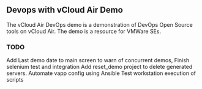 
## Devops with vCloud Air Demo

The vCloud Air DevOps demo is a demonstration of DevOps Open Source tools on vCloud Air.  The demo is a resource for VMWare SEs.



### TODO

Add Last demo date to main screen to warn of concurrent demos,
Finish selenium test and integration
Add reset_demo project to delete generated servers.
Automate vapp config using Ansible
Test workstation execution of scripts







